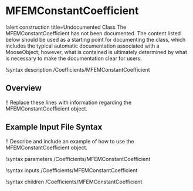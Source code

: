 # MFEMConstantCoefficient

!alert construction title=Undocumented Class
The MFEMConstantCoefficient has not been documented. The content listed below should be used as a starting point for
documenting the class, which includes the typical automatic documentation associated with a
MooseObject; however, what is contained is ultimately determined by what is necessary to make the
documentation clear for users.

!syntax description /Coefficients/MFEMConstantCoefficient

## Overview

!! Replace these lines with information regarding the MFEMConstantCoefficient object.

## Example Input File Syntax

!! Describe and include an example of how to use the MFEMConstantCoefficient object.

!syntax parameters /Coefficients/MFEMConstantCoefficient

!syntax inputs /Coefficients/MFEMConstantCoefficient

!syntax children /Coefficients/MFEMConstantCoefficient
